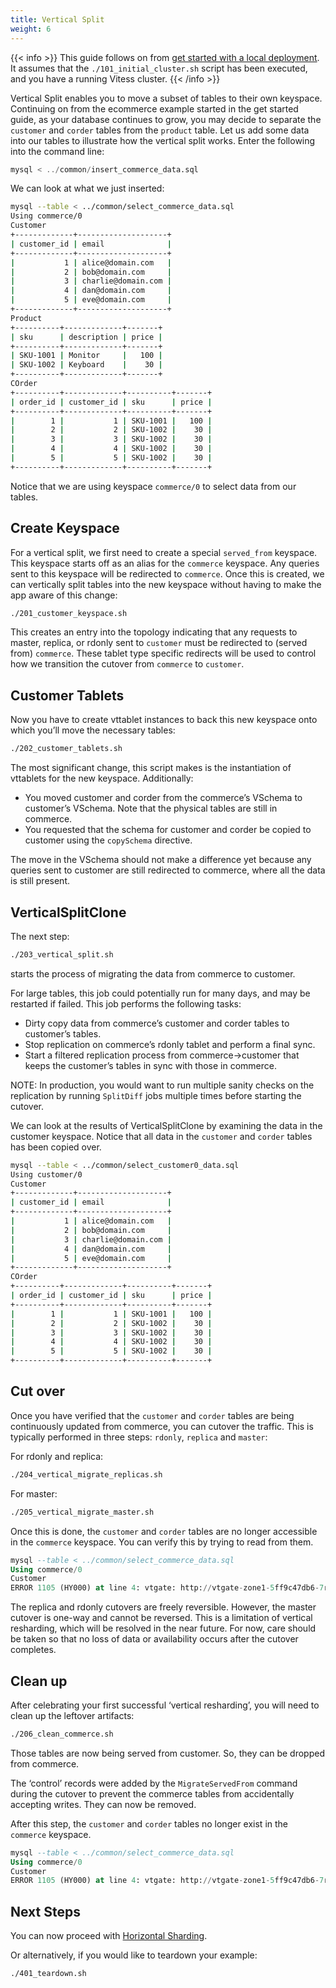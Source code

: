 ```yaml
---
title: Vertical Split
weight: 6
---
```


{{< info >}}
This guide follows on from [get started with a local deployment](../../get-started/local). It assumes that the `./101_initial_cluster.sh` script has been executed, and you have a running Vitess cluster.
{{< /info >}}

Vertical Split enables you to move a subset of tables to their own keyspace. Continuing on from the ecommerce example started in the get started guide, as your database continues to grow, you may decide to separate the `customer` and `corder` tables from the `product` table.  Let us add some data into our tables to illustrate how the vertical split works. Enter the following into the command line:

``` sql
mysql < ../common/insert_commerce_data.sql
```

We can look at what we just inserted:

``` sh
mysql --table < ../common/select_commerce_data.sql
Using commerce/0
Customer
+-------------+--------------------+
| customer_id | email              |
+-------------+--------------------+
|           1 | alice@domain.com   |
|           2 | bob@domain.com     |
|           3 | charlie@domain.com |
|           4 | dan@domain.com     |
|           5 | eve@domain.com     |
+-------------+--------------------+
Product
+----------+-------------+-------+
| sku      | description | price |
+----------+-------------+-------+
| SKU-1001 | Monitor     |   100 |
| SKU-1002 | Keyboard    |    30 |
+----------+-------------+-------+
COrder
+----------+-------------+----------+-------+
| order_id | customer_id | sku      | price |
+----------+-------------+----------+-------+
|        1 |           1 | SKU-1001 |   100 |
|        2 |           2 | SKU-1002 |    30 |
|        3 |           3 | SKU-1002 |    30 |
|        4 |           4 | SKU-1002 |    30 |
|        5 |           5 | SKU-1002 |    30 |
+----------+-------------+----------+-------+
```

Notice that we are using keyspace `commerce/0` to select data from our tables.

## Create Keyspace

For a vertical split, we first need to create a special `served_from` keyspace. This keyspace starts off as an alias for the `commerce` keyspace. Any queries sent to this keyspace will be redirected to `commerce`. Once this is created, we can vertically split tables into the new keyspace without having to make the app aware of this change:

``` sh
./201_customer_keyspace.sh
```

This creates an entry into the topology indicating that any requests to master, replica, or rdonly sent to `customer` must be redirected to (served from) `commerce`. These tablet type specific redirects will be used to control how we transition the cutover from `commerce` to `customer`.

## Customer Tablets

Now you have to create vttablet instances to back this new keyspace onto which you’ll move the necessary tables:

``` sh
./202_customer_tablets.sh
```

The most significant change, this script makes is the instantiation of vttablets for the new keyspace. Additionally:

* You moved customer and corder from the commerce’s VSchema to customer’s VSchema. Note that the physical tables are still in commerce.
* You requested that the schema for customer and corder be copied to customer using the `copySchema` directive.

The move in the VSchema should not make a difference yet because any queries sent to customer are still redirected to commerce, where all the data is still present.

## VerticalSplitClone

The next step:

``` sh
./203_vertical_split.sh
```

starts the process of migrating the data from commerce to customer.

For large tables, this job could potentially run for many days, and may be restarted if failed. This job performs the following tasks:

* Dirty copy data from commerce’s customer and corder tables to customer’s tables.
* Stop replication on commerce’s rdonly tablet and perform a final sync.
* Start a filtered replication process from commerce->customer that keeps the customer’s tables in sync with those in commerce.

NOTE: In production, you would want to run multiple sanity checks on the replication by running `SplitDiff` jobs multiple times before starting the cutover.

We can look at the results of VerticalSplitClone by examining the data in the customer keyspace. Notice that all data in the `customer` and `corder` tables has been copied over.

``` sh
mysql --table < ../common/select_customer0_data.sql
Using customer/0
Customer
+-------------+--------------------+
| customer_id | email              |
+-------------+--------------------+
|           1 | alice@domain.com   |
|           2 | bob@domain.com     |
|           3 | charlie@domain.com |
|           4 | dan@domain.com     |
|           5 | eve@domain.com     |
+-------------+--------------------+
COrder
+----------+-------------+----------+-------+
| order_id | customer_id | sku      | price |
+----------+-------------+----------+-------+
|        1 |           1 | SKU-1001 |   100 |
|        2 |           2 | SKU-1002 |    30 |
|        3 |           3 | SKU-1002 |    30 |
|        4 |           4 | SKU-1002 |    30 |
|        5 |           5 | SKU-1002 |    30 |
+----------+-------------+----------+-------+

```

## Cut over

Once you have verified that the `customer` and `corder` tables are being continuously updated from commerce, you can cutover the traffic. This is typically performed in three steps: `rdonly`, `replica` and `master`:

For rdonly and replica:

``` sh
./204_vertical_migrate_replicas.sh
```

For master:

``` sh
./205_vertical_migrate_master.sh
```

Once this is done, the `customer` and `corder` tables are no longer accessible in the `commerce` keyspace. You can verify this by trying to read from them.

``` sql
mysql --table < ../common/select_commerce_data.sql
Using commerce/0
Customer
ERROR 1105 (HY000) at line 4: vtgate: http://vtgate-zone1-5ff9c47db6-7rmld:15001/: target: commerce.0.master, used tablet: zone1-1564760600 (zone1-commerce-0-replica-0.vttablet), vttablet: rpc error: code = FailedPrecondition desc = disallowed due to rule: enforce blacklisted tables (CallerID: userData1)
```

The replica and rdonly cutovers are freely reversible. However, the master cutover is one-way and cannot be reversed. This is a limitation of vertical resharding, which will be resolved in the near future. For now, care should be taken so that no loss of data or availability occurs after the cutover completes.

## Clean up

After celebrating your first successful ‘vertical resharding’, you will need to clean up the leftover artifacts:

``` sh
./206_clean_commerce.sh
```

Those tables are now being served from customer. So, they can be dropped from commerce.

The ‘control’ records were added by the `MigrateServedFrom` command during the cutover to prevent the commerce tables from accidentally accepting writes. They can now be removed.

After this step, the `customer` and `corder` tables no longer exist in the `commerce` keyspace.

``` sql
mysql --table < ../common/select_commerce_data.sql
Using commerce/0
Customer
ERROR 1105 (HY000) at line 4: vtgate: http://vtgate-zone1-5ff9c47db6-7rmld:15001/: target: commerce.0.master, used tablet: zone1-1564760600 (zone1-commerce-0-replica-0.vttablet), vttablet: rpc error: code = InvalidArgument desc = table customer not found in schema (CallerID: userData1)
```

## Next Steps

You can now proceed with [Horizontal Sharding](../../user-guides/horizontal-sharding).

Or alternatively, if you would like to teardown your example:

``` bash
./401_teardown.sh
```
